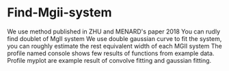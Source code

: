 # Find-Mgii-system
We use method published in ZHU and MENARD's paper 2018 
You can rudly find doublet of MgII system 
We use double gaussian curve to fit the system, you can roughly estimate the rest equivalent width of each MGII system
The profile named console shows few results of functions from example data.
Profile myplot are example result of convolve fitting and gaussian fitting.
